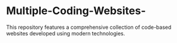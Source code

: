 # Multiple-Coding-Websites-
This repository features a comprehensive collection of code-based websites developed using modern technologies.
